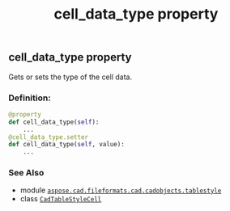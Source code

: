 ﻿---
title: cell_data_type property
second_title: Aspose.CAD for Python via .NET API References
description: 
type: docs
weight: 70
url: /python-net/aspose.cad.fileformats.cad.cadobjects.tablestyle/cadtablestylecell/cell_data_type/
is_root: false
---

## cell_data_type property


Gets or sets the type of the cell data.
### Definition:
```python
@property
def cell_data_type(self):
    ...
@cell_data_type.setter
def cell_data_type(self, value):
    ...
```

### See Also
* module [`aspose.cad.fileformats.cad.cadobjects.tablestyle`](../../)
* class [`CadTableStyleCell`](/cad/python-net/aspose.cad.fileformats.cad.cadobjects.tablestyle/cadtablestylecell)
